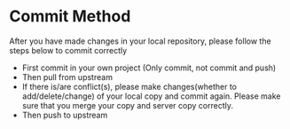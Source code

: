 # Commit Method #
After you have made changes in your local repository, please follow the steps below to commit correctly
* First commit in your own project (Only commit, not commit and push)
* Then pull from upstream
* If there is/are conflict(s), please make changes(whether to add/delete/change) of your local copy and commit again. Please make sure that you merge your copy and server copy correctly.
* Then push to upstream